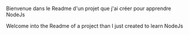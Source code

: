 Bienvenue dans le Readme d'un projet que j'ai créer pour apprendre NodeJs

Welcome into the Readme of a project than I just created to learn NodeJs